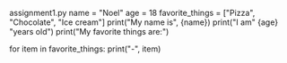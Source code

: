  assignment1.py
name = "Noel"
age = 18
favorite_things = ["Pizza", "Chocolate", "Ice cream"]
print("My name is", {name})
print("I am" {age} "years old")
print("My favorite things are:")

for item in favorite_things:
    print("-", item)
